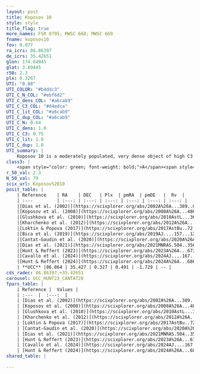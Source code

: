 ```yaml
---
layout: post
title: Koposov 10
style: style
title_flag: true
more_names: FSR 0795; MWSC 668; MWSC 669
fname: koposov10
fov: 0.077
ra_icrs: 86.86397
de_icrs: 35.42651
glon: 174.64945
glat: 3.69445
r50: 2.3
plx: 0.3267
UTI: "0.88"
UTI_COLOR: "#b4ddc3"
UTI_C_N_COL: "#ebf6d2"
UTI_C_dens_COL: "#a6cab9"
UTI_C_C3_COL: "#d4edca"
UTI_C_lit_COL: "#a6cab9"
UTI_C_dup_COL: "#a6cab9"
UTI_C_N: 0.64
UTI_C_dens: 1.0
UTI_C_C3: 0.75
UTI_C_lit: 1.0
UTI_C_dup: 1.0
UTI_summary: |
    Koposov 10 is a moderately populated, very dense object of high C3 quality. It is very well-studied in the literature.
class3: |
    <span style="color: green; font-weight: bold;">A</span><span style="color: #FFC300; font-weight: bold;">B</span>
r_50_val: 2.3
N_50_val: 79
scix_url: Koposov%2010
posit_table: |
    | Reference    | RA    | DEC   | Plx  | pmRA  | pmDE   |  Rv  |
    | :---         | :---: | :---: | :---: | :---: | :---: | :---: |
    |[Dias et al. (2002)](https://scixplorer.org/abs/2002A%26A...389..871D) | 86.871 | 35.432 | -- | 0.25 | -3.02 | -- |
    |[Koposov et al. (2008)](https://scixplorer.org/abs/2008A%26A...486..771K) | 86.869 | 35.432 | -- | -- | -- | -- |
    |[Glushkova et al. (2010)](https://scixplorer.org/abs/2010AstL...36...75G) | 86.869 | 35.432 | -- | -- | -- | -- |
    |[Kharchenko et al. (2012)](https://scixplorer.org/abs/2012A%26A...543A.156K) | 86.876 | 35.419 | -- | 4.47 | -4.56 | -- |
    |[Loktin & Popova (2017)](https://scixplorer.org/abs/2017AstBu..72..257L) | 86.865 | 35.432 | -- | 1.237 | -1.371 | -- |
    |[Bica et al. (2019)](https://scixplorer.org/abs/2019AJ....157...12B) | 86.88 | 35.431 | -- | -- | -- | -- |
    |[Cantat-Gaudin et al. (2020)](https://scixplorer.org/abs/2020A%26A...640A...1C) | 86.861 | 35.427 | 0.329 | 0.457 | -1.78 | -- |
    |[Dias et al. (2021)](https://scixplorer.org/abs/2021MNRAS.504..356D) | 86.861 | 35.429 | 0.309 | 0.47 | -1.826 | -- |
    |[Hunt & Reffert (2023)](https://scixplorer.org/abs/2023A%26A...673A.114H) | 86.865 | 35.421 | 0.321 | 0.486 | -1.711 | -- |
    |[Cavallo et al. (2024)](https://scixplorer.org/abs/2024AJ....167...12C) | 86.871 | 35.429 | 0.322 | -- | -- | -- |
    |[Hunt & Reffert (2024)](https://scixplorer.org/abs/2024A%26A...686A..42H) | 86.865 | 35.421 | 0.321 | 0.486 | -1.711 | -- |
    | **UCC** |86.864 | 35.427 | 0.327 | 0.491 | -1.729 | -- | 
cds_radec: 86.86397,+35.42651
carousel: UCC_HUNT23_CANTAT20
fpars_table: |
    | Reference |  Values |
    | :---  |  :---:  |
    | [Dias et al. (2002)](https://scixplorer.org/abs/2002A%26A...389..871D) | `E(B-V)=0.81, Dist=2000.0, Age=8.6` |
    | [Koposov et al. (2008)](https://scixplorer.org/abs/2008A%26A...486..771K) | `E(B-V)=0.81, Distance=2000, Age=8.6` |
    | [Glushkova et al. (2010)](https://scixplorer.org/abs/2010AstL...36...75G) | `E(B-V)=0.81, Dm=11.54, Age=8.6` |
    | [Kharchenko et al. (2012)](https://scixplorer.org/abs/2012A%26A...543A.156K) | `e_bv=0.625, distance=1819, log_age=8.775` |
    | [Loktin & Popova (2017)](https://scixplorer.org/abs/2017AstBu..72..257L) | `E(B-V)=0.645, Dmod=12.498, logt=8.62` |
    | [Cantat-Gaudin et al. (2020)](https://scixplorer.org/abs/2020A%26A...640A...1C) | `AVNN=2.08, DMNN=12.38, AgeNN=8.25` |
    | [Dias et al. (2021)](https://scixplorer.org/abs/2021MNRAS.504..356D) | `Av=2.462, Dist=2261, logage=8.4, [Fe/H]=-0.211` |
    | [Hunt & Reffert (2023)](https://scixplorer.org/abs/2023A%26A...673A.114H) | `AV50=2.646, diffAV50=1.005, MOD50=12.181, logAge50=7.793` |
    | [Cavallo et al. (2024)](https://scixplorer.org/abs/2024AJ....167...12C) | `AV50=2.57, dMod50=12.12, logAge50=8.1, [Fe/H]50=0.29` |
    | [Hunt & Reffert (2024)](https://scixplorer.org/abs/2024A%26A...686A..42H) | `MassJ=512.012` |
shared_table: |
    
---
```

